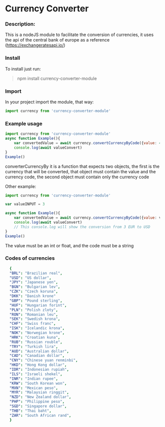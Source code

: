 # Currency Converter 

### Description: 

This is a nodeJS module to facilitate the conversion of currencies, it uses the api of the central bank of europe as a reference (https://exchangeratesapi.io/)

### Install 

To install just run: 
> npm install currency-converter-module

### Import 

In your project import the module, that way: 
```javascript
import currency from 'currency-converter-module'
```

### Example usage 

```javascript
import currency from 'currency-converter-module'
async function Example(){
    var convertedValue = await currency.convertCurrencyByCode({value: 4, code: 'USD'},{code: 'BRL'})
    console.log(await valueConvert)
}
Example()
```

converterCurrencyBy it is a function that expects two objects, the first is the currency that will be converted, that object must contain the value and the currency code, the second object must contain only the currency code

Other example:

```javascript
import currency from 'currency-converter-module'

var valueINPUT = 3 

async function Example(){
    var convertedValue = await currency.convertCurrencyByCode({value: valueINPUT, code: 'EUR'},{code: 'BRL'})
    console.log(await valueConvert)
    // This console.log will show the conversion from 3 EUR to USD
}
Example()
```
The value must be an int or float, and the code must be a string


### Codes of currencies


```yaml
  {
  "BRL": "Brazilian real",
  "USD": "US dollar",
  "JPY": "Japanese yen",
  "BGN": "Bulgarian lev",
  "CZK": "Czech koruna",
  "DKK": "Danish krone"
  "GBP": "Pound sterling",
  "HUF": "Hungarian forint",
  "PLN": "Polish zloty",
  "RON": "Romanian leu",
  "SEK": "Swedish krona",
  "CHF": "Swiss franc",
  "ISK": "Icelandic krona",
  "NOK": "Norwegian krone",
  "HRK": "Croatian kuna",
  "RUB": "Russian rouble",
  "TRY": "Turkish lira",
  "AUD": "Australian dollar",
  "CAD": "Canadian dollar",
  "CNY": "Chinese yuan renminbi",
  "HKD": "Hong Kong dollar",
  "IDR": "Indonesian rupiah",
  "ILS": "Israeli shekel",
  "INR": "Indian rupee",
  "KRW": "South Korean won",
  "MXN": "Mexican peso",
  "MYR": "Malaysian ringgit",
  "NZD": "New Zealand dollar",
  "PHP": "Philippine peso",
  "SGD": "Singapore dollar",
  "THB": "Thai baht",
  "ZAR": "South African rand",
  }
```




